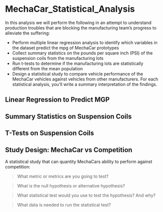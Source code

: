 # MechaCar_Statistical_Analysis
In this analysis we will perform the following in an attempt to understand production troubles that are blocking the manufacturing team’s progress to alleviate the suffering:
* Perform multiple linear regression analysis to identify which variables in the dataset predict the mpg of MechaCar prototypes
* Collect summary statistics on the pounds per square inch (PSI) of the suspension coils from the manufacturing lots
* Run t-tests to determine if the manufacturing lots are statistically different from the mean population
* Design a statistical study to compare vehicle performance of the MechaCar vehicles against vehicles from other manufacturers. For each statistical analysis, you’ll write a summary interpretation of the findings.



## Linear Regression to Predict MGP

## Summary Statistics on Suspension Coils

## T-Tests on Suspension Coils

## Study Design: MechaCar vs Competition
A statistical study that can quantity MechaCars ability to perform against competition:

> What metric or metrics are you going to test?

> What is the null hypothesis or alternative hypothesis?

> What statistical test would you use to test the hypothesis? And why?

> What data is needed to run the statistical test?
